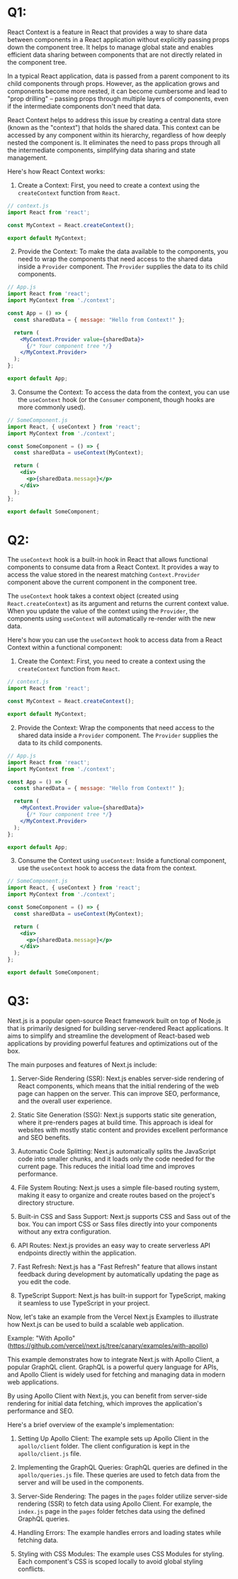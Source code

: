 # Q1:
React Context is a feature in React that provides a way to share data between components in a React application without explicitly passing props down the component tree. It helps to manage global state and enables efficient data sharing between components that are not directly related in the component tree.

In a typical React application, data is passed from a parent component to its child components through props. However, as the application grows and components become more nested, it can become cumbersome and lead to "prop drilling" – passing props through multiple layers of components, even if the intermediate components don't need that data.

React Context helps to address this issue by creating a central data store (known as the "context") that holds the shared data. This context can be accessed by any component within its hierarchy, regardless of how deeply nested the component is. It eliminates the need to pass props through all the intermediate components, simplifying data sharing and state management.

Here's how React Context works:

1. Create a Context:
First, you need to create a context using the `createContext` function from `React`.

```jsx
// context.js
import React from 'react';

const MyContext = React.createContext();

export default MyContext;
```

2. Provide the Context:
To make the data available to the components, you need to wrap the components that need access to the shared data inside a `Provider` component. The `Provider` supplies the data to its child components.

```jsx
// App.js
import React from 'react';
import MyContext from './context';

const App = () => {
  const sharedData = { message: "Hello from Context!" };

  return (
    <MyContext.Provider value={sharedData}>
      {/* Your component tree */}
    </MyContext.Provider>
  );
};

export default App;
```

3. Consume the Context:
To access the data from the context, you can use the `useContext` hook (or the `Consumer` component, though hooks are more commonly used).

```jsx
// SomeComponent.js
import React, { useContext } from 'react';
import MyContext from './context';

const SomeComponent = () => {
  const sharedData = useContext(MyContext);

  return (
    <div>
      <p>{sharedData.message}</p>
    </div>
  );
};

export default SomeComponent;
```

# Q2:
The `useContext` hook is a built-in hook in React that allows functional components to consume data from a React Context. It provides a way to access the value stored in the nearest matching `Context.Provider` component above the current component in the component tree.

The `useContext` hook takes a context object (created using `React.createContext`) as its argument and returns the current context value. When you update the value of the context using the `Provider`, the components using `useContext` will automatically re-render with the new data.

Here's how you can use the `useContext` hook to access data from a React Context within a functional component:

1. Create the Context:
First, you need to create a context using the `createContext` function from `React`.

```jsx
// context.js
import React from 'react';

const MyContext = React.createContext();

export default MyContext;
```

2. Provide the Context:
Wrap the components that need access to the shared data inside a `Provider` component. The `Provider` supplies the data to its child components.

```jsx
// App.js
import React from 'react';
import MyContext from './context';

const App = () => {
  const sharedData = { message: "Hello from Context!" };

  return (
    <MyContext.Provider value={sharedData}>
      {/* Your component tree */}
    </MyContext.Provider>
  );
};

export default App;
```

3. Consume the Context using `useContext`:
Inside a functional component, use the `useContext` hook to access the data from the context.

```jsx
// SomeComponent.js
import React, { useContext } from 'react';
import MyContext from './context';

const SomeComponent = () => {
  const sharedData = useContext(MyContext);

  return (
    <div>
      <p>{sharedData.message}</p>
    </div>
  );
};

export default SomeComponent;
```



# Q3:
Next.js is a popular open-source React framework built on top of Node.js that is primarily designed for building server-rendered React applications. It aims to simplify and streamline the development of React-based web applications by providing powerful features and optimizations out of the box.

The main purposes and features of Next.js include:

1. Server-Side Rendering (SSR): Next.js enables server-side rendering of React components, which means that the initial rendering of the web page can happen on the server. This can improve SEO, performance, and the overall user experience.

2. Static Site Generation (SSG): Next.js supports static site generation, where it pre-renders pages at build time. This approach is ideal for websites with mostly static content and provides excellent performance and SEO benefits.

3. Automatic Code Splitting: Next.js automatically splits the JavaScript code into smaller chunks, and it loads only the code needed for the current page. This reduces the initial load time and improves performance.

4. File System Routing: Next.js uses a simple file-based routing system, making it easy to organize and create routes based on the project's directory structure.

5. Built-in CSS and Sass Support: Next.js supports CSS and Sass out of the box. You can import CSS or Sass files directly into your components without any extra configuration.

6. API Routes: Next.js provides an easy way to create serverless API endpoints directly within the application.

7. Fast Refresh: Next.js has a "Fast Refresh" feature that allows instant feedback during development by automatically updating the page as you edit the code.

8. TypeScript Support: Next.js has built-in support for TypeScript, making it seamless to use TypeScript in your project.

Now, let's take an example from the Vercel Next.js Examples to illustrate how Next.js can be used to build a scalable web application.

Example: "With Apollo" (https://github.com/vercel/next.js/tree/canary/examples/with-apollo)

This example demonstrates how to integrate Next.js with Apollo Client, a popular GraphQL client. GraphQL is a powerful query language for APIs, and Apollo Client is widely used for fetching and managing data in modern web applications.

By using Apollo Client with Next.js, you can benefit from server-side rendering for initial data fetching, which improves the application's performance and SEO.

Here's a brief overview of the example's implementation:

1. Setting Up Apollo Client:
The example sets up Apollo Client in the `apollo/client` folder. The client configuration is kept in the `apollo/client.js` file.

2. Implementing the GraphQL Queries:
GraphQL queries are defined in the `apollo/queries.js` file. These queries are used to fetch data from the server and will be used in the components.

3. Server-Side Rendering:
The pages in the `pages` folder utilize server-side rendering (SSR) to fetch data using Apollo Client. For example, the `index.js` page in the `pages` folder fetches data using the defined GraphQL queries.

4. Handling Errors:
The example handles errors and loading states while fetching data.

5. Styling with CSS Modules:
The example uses CSS Modules for styling. Each component's CSS is scoped locally to avoid global styling conflicts.

